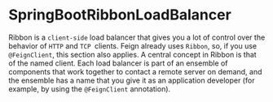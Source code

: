 # SpringBootRibbonLoadBalancer
Ribbon is a `client-side` load balancer that gives you a lot of control over the behavior of `HTTP` and `TCP `clients. Feign already uses `Ribbon`,
so, if you use `@FeignClient`, this section also applies.
A central concept in Ribbon is that of the named client. Each load balancer is part of an ensemble of components that work together to contact a remote server on demand, 
and the ensemble has a name that you give it as an application developer (for example, by using the `@FeignClient` annotation). 
